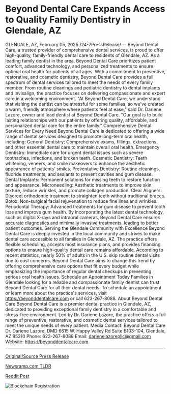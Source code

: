 # Beyond Dental Care Expands Access to Quality Family Dentistry in Glendale, AZ

GLENDALE, AZ, February 05, 2025 /24-7PressRelease/ -- Beyond Dental Care, a trusted provider of comprehensive dental services, is proud to offer high-quality, family-friendly dental care to residents of Glendale, AZ. As a leading family dentist in the area, Beyond Dental Care prioritizes patient comfort, advanced technology, and personalized treatments to ensure optimal oral health for patients of all ages.  With a commitment to preventive, restorative, and cosmetic dentistry, Beyond Dental Care provides a full spectrum of dental services tailored to meet the needs of every family member. From routine cleanings and pediatric dentistry to dental implants and Invisalign, the practice focuses on delivering compassionate and expert care in a welcoming environment.  "At Beyond Dental Care, we understand that visiting the dentist can be stressful for some families, so we've created a warm, friendly atmosphere where patients feel at ease," said Dr. Dariene Lazore, owner and lead dentist at Beyond Dental Care. "Our goal is to build lasting relationships with our patients by offering quality, affordable, and personalized dental care for the entire family."  Comprehensive Dental Services for Every Need  Beyond Dental Care is dedicated to offering a wide range of dental services designed to promote long-term oral health, including:  General Dentistry: Comprehensive exams, fillings, extractions, and other essential dental care to maintain overall oral health.  Emergency Dentistry: Immediate care for urgent dental issues such as severe toothaches, infections, and broken teeth.  Cosmetic Dentistry: Teeth whitening, veneers, and smile makeovers to enhance the aesthetic appearance of patients' smiles.  Preventative Dentistry: Routine cleanings, fluoride treatments, and sealants to prevent cavities and gum disease.  Dental Implants: Permanent solutions for missing teeth to restore function and appearance.  Microneedling: Aesthetic treatments to improve skin texture, reduce wrinkles, and promote collagen production.  Clear Aligners: Discreet orthodontic treatment to straighten teeth without traditional braces.  Botox: Non-surgical facial rejuvenation to reduce fine lines and wrinkles.  Periodontal Therapy: Advanced treatments for gum disease to prevent tooth loss and improve gum health.  By incorporating the latest dental technology, such as digital X-rays and intraoral cameras, Beyond Dental Care ensures accurate diagnostics and minimally invasive treatments, leading to better patient outcomes.  Serving the Glendale Community with Excellence  Beyond Dental Care is deeply invested in the local community and strives to make dental care accessible to all families in Glendale, AZ. The practice offers flexible scheduling, accepts most insurance plans, and provides financing options to ensure high-quality dental care remains affordable.  According to recent statistics, nearly 50% of adults in the U.S. skip routine dental visits due to cost concerns. Beyond Dental Care aims to change this trend by offering comprehensive care options that fit every budget while emphasizing the importance of regular dental checkups in preventing serious oral health issues.  Schedule an Appointment Today  Families in Glendale looking for a reliable and compassionate family dentist can trust Beyond Dental Care for all their dental needs. To schedule an appointment or learn more about the practice's services, visit https://beyonddentalcare.com or call 623-267-8088.  About Beyond Dental Care  Beyond Dental Care is a premier dental practice in Glendale, AZ, dedicated to providing exceptional family dentistry in a comfortable and stress-free environment. Led by Dr. Dariene Lazore, the practice offers a full range of preventive, restorative, and cosmetic dental services tailored to meet the unique needs of every patient.  Media Contact:  Beyond Dental Care Dr. Dariene Lazore, DMD  6615 W. Happy Valley Rd Suite B103-104, Glendale, AZ 85310 Phone: 623-267-8088 Email: darienelazorepllc@gmail.com Website: https://beyonddentalcare.com 

---

[Original/Source Press Release](https://www.24-7pressrelease.com/press-release/519439/beyond-dental-care-expands-access-to-quality-family-dentistry-in-glendale-az)
                    

[Newsramp.com TLDR](https://newsramp.com/curated-news/beyond-dental-care-provides-comprehensive-dental-services-in-glendale-az/25dbe83d4d5e9e0a9f47d2f1ecfd8a82) 

 



[Reddit Post](https://www.reddit.com/r/HealthCareNewsInfo/comments/1iih5ny/beyond_dental_care_provides_comprehensive_dental/) 



![Blockchain Registration](https://cdn.newsramp.app/24-7PressRelease/qrcode/252/5/eachicHs.webp)